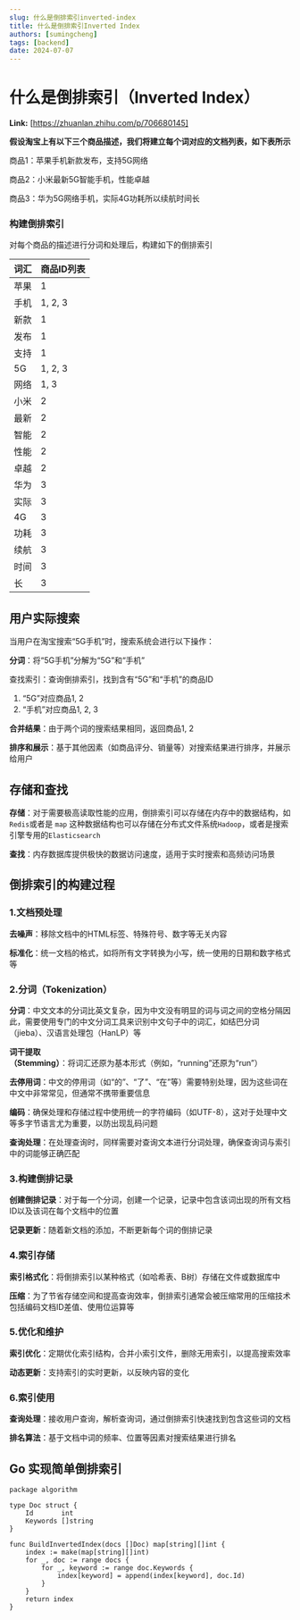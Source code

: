 ```yaml
---
slug: 什么是倒排索引inverted-index
title: 什么是倒排索引Inverted Index
authors: [sumingcheng]
tags: [backend]
date: 2024-07-07
---
```


# 什么是倒排索引（Inverted Index）



 **Link:** [https://zhuanlan.zhihu.com/p/706680145]



**假设淘宝上有以下三个商品描述，我们将建立每个词对应的文档列表，如下表所示**

商品1：苹果手机新款发布，支持5G网络

商品2：小米最新5G智能手机，性能卓越

商品3：华为5G网络手机，实际4G功耗所以续航时间长

### 构建倒排索引  

对每个商品的描述进行分词和处理后，构建如下的倒排索引

| 词汇 | 商品ID列表 |
| --- | --- |
| 苹果 | 1 |
| 手机 | 1, 2, 3 |
| 新款 | 1 |
| 发布 | 1 |
| 支持 | 1 |
| 5G | 1, 2, 3 |
| 网络 | 1, 3 |
| 小米 | 2 |
| 最新 | 2 |
| 智能 | 2 |
| 性能 | 2 |
| 卓越 | 2 |
| 华为 | 3 |
| 实际 | 3 |
| 4G | 3 |
| 功耗 | 3 |
| 续航 | 3 |
| 时间 | 3 |
| 长 | 3 |

## 用户实际搜索  

当用户在淘宝搜索“5G手机”时，搜索系统会进行以下操作：

**分词**：将“5G手机”分解为“5G”和“手机”

查找索引：查询倒排索引，找到含有“5G”和“手机”的商品ID

1. “5G”对应商品1, 2
2. “手机”对应商品1, 2, 3

**合并结果**：由于两个词的搜索结果相同，返回商品1, 2

**排序和展示**：基于其他因素（如商品评分、销量等）对搜索结果进行排序，并展示给用户

## 存储和查找  

**存储**：对于需要极高读取性能的应用，倒排索引可以存储在内存中的数据结构，如`Redis`或者是 `map` 这种数据结构也可以存储在分布式文件系统`Hadoop`，或者是搜索引擎专用的`Elasticsearch`

**查找**：内存数据库提供极快的数据访问速度，适用于实时搜索和高频访问场景

## 倒排索引的构建过程  
### 1.文档预处理  

**去噪声**：移除文档中的HTML标签、特殊符号、数字等无关内容

**标准化**：统一文档的格式，如将所有文字转换为小写，统一使用的日期和数字格式等

### 2.分词（Tokenization）  

**分词**：中文文本的分词比英文复杂，因为中文没有明显的词与词之间的空格分隔因此，需要使用专门的中文分词工具来识别中文句子中的词汇，如结巴分词（jieba）、汉语言处理包（HanLP）等

**词干提取（Stemming）**：将词汇还原为基本形式（例如，“running”还原为“run”）

**去停用词**：中文的停用词（如“的”、“了”、“在”等）需要特别处理，因为这些词在中文中非常常见，但通常不携带重要信息

**编码**：确保处理和存储过程中使用统一的字符编码（如UTF-8），这对于处理中文等多字节语言尤为重要，以防出现乱码问题

**查询处理**：在处理查询时，同样需要对查询文本进行分词处理，确保查询词与索引中的词能够正确匹配

### 3.构建倒排记录  

**创建倒排记录**：对于每一个分词，创建一个记录，记录中包含该词出现的所有文档ID以及该词在每个文档中的位置

**记录更新**：随着新文档的添加，不断更新每个词的倒排记录

### 4.索引存储  

**索引格式化**：将倒排索引以某种格式（如哈希表、B树）存储在文件或数据库中

**压缩**：为了节省存储空间和提高查询效率，倒排索引通常会被压缩常用的压缩技术包括编码文档ID差值、使用位运算等

### 5.优化和维护  

**索引优化**：定期优化索引结构，合并小索引文件，删除无用索引，以提高搜索效率

**动态更新**：支持索引的实时更新，以反映内容的变化

### 6.索引使用  

**查询处理**：接收用户查询，解析查询词，通过倒排索引快速找到包含这些词的文档

**排名算法**：基于文档中词的频率、位置等因素对搜索结果进行排名

## Go 实现简单倒排索引  
```
package algorithm

type Doc struct {
	Id       int
	Keywords []string
}

func BuildInvertedIndex(docs []Doc) map[string][]int {
	index := make(map[string][]int)
	for _, doc := range docs {
		for _, keyword := range doc.Keywords {
			index[keyword] = append(index[keyword], doc.Id)
		}
	}
	return index
}

```